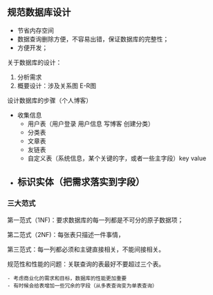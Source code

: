 ## 规范数据库设计

- 节省内存空间
- 数据查询删除方便，不容易出错，保证数据库的完整性；
- 方便开发；



关于数据库的设计：

1. 分析需求
2. 概要设计：涉及关系图 E-R图



设计数据库的步骤（个人博客）

- 收集信息
  -  用户表（用户登录 用户信息 写博客 创建分类）
  - 分类表
  - 文章表
  - 友链表
  - 自定义表（系统信息，某个关键的字，或者一些主字段）key value
- 标识实体（把需求落实到字段）
  - 

### 三大范式

第一范式（1NF)：要求数据库的每一列都是不可分的原子数据项；

第二范式（2NF)：每张表只描述一件事情，

第三范式：每一列都必须和主键直接相关，不能间接相关。



规范性和性能的问题：关联查询的表最好不要超过三个表。

	- 考虑商业化的需求和目标，数据库的性能更加重要
	- 有时候会给表增加一些冗余的字段（从多表查询变为单表查询）